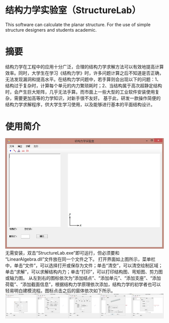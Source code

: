 # 结构力学实验室（StructureLab）
This software can calculate the planar structure. For the use of simple structure designers and students academic.

# 摘要
  结构力学在工程中的应用十分广泛，合理的结构力学求解方法可以有效地提高计算效率。同时，大学生在学习《结构力学》时，许多问题计算之后不知道是否正确，无法发现漏洞和提高水平。在结构力学问题中，若手算则会出现以下的问题：1、结构过于复杂时，计算每个单元的内力繁琐耗时；2、当结构属于高次超静定结构时，会产生巨大矩阵，几乎无法手算。而市面上一些大型的工业软件安装使用复杂，需要更加高等的力学知识，对新手很不友好。
  基于此，研发一款操作简便的结构力学求解程序，供大学生学习使用，以及能够进行基本的平面结构设计。

# 使用简介
![image1](https://github.com/taoziganbei/StructureLab/blob/main/StructureLabImage/StuctureLab1.jpg)
  无需安装，双击“StructureLab.exe”即可运行，但必须要和 “LinearAlgebra.dll”文件放在同一个文件之下。
  打开界面如上图所示，菜单栏中，单击“文件”，可以选择打开或保存为文件；单击“清空”，可以清空绘制区域；单击“求解”，可以求解结构内力；单击“打印”，可以打印结构图、弯矩图、剪力图或轴力图。
  从左到右的图标依次为“添加结点”、“添加单元”、“添加支座”、“添加荷载”、“添加截面信息”，根据结构力学原理依次添加，结构力学的初学者也可以轻易明白建模流程。图标点击之后的窗体依次如下所示。
![image2](https://github.com/taoziganbei/StructureLab/blob/main/StructureLabImage/StuctureLab7Combine.jpg)
